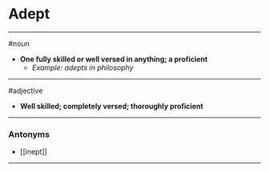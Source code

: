 # Adept
---
#noun
- **One fully skilled or well versed in anything; a proficient**
	- _Example: adepts in philosophy_
---
#adjective
- **Well skilled; completely versed; thoroughly proficient**
---
### Antonyms
- [[inept]]
---
